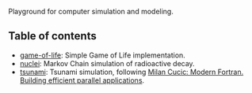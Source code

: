 
Playground for computer simulation and modeling.

## Table of contents

* [game-of-life](https://github.com/cunger/simulacron/tree/master/game-of-life): Simple Game of Life implementation.
* [nuclei](https://github.com/cunger/simulacron/tree/master/nuclei): Markov Chain simulation of radioactive decay.
* [tsunami](https://github.com/cunger/simulacron/tree/master/tsunami): Tsunami simulation, following [Milan Cucic: Modern Fortran. Building efficient parallel applications](https://www.manning.com/books/modern-fortran).
